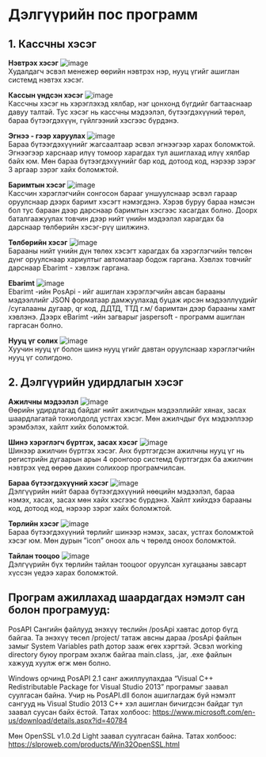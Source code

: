 # Дэлгүүрийн пос программ

## 1. Кассчны хэсэг

**Нэвтрэх хэсэг**
![image](https://user-images.githubusercontent.com/47672783/79009878-32bede80-7b93-11ea-8684-0541824ba03a.PNG) </br>
Худалдагч эсвэл менежер өөрийн нэвтрэх нэр, нууц үгийг ашиглан системд нэвтэх хэсэг.

**Кассын үндсэн хэсэг**
![image](https://user-images.githubusercontent.com/47672783/79010177-022b7480-7b94-11ea-9b8a-13fec624fa4f.PNG) </br>
Кассчны хэсэг нь хэрэглэхэд хялбар, нэг цонхонд бүгдийг багтааснаар давуу талтай. Тус
хэсэг нь кассчны мэдээлэл, бүтээгдэхүүний төрөл, бараа бүтээгдэхүүн, гүйлгээний хэсгээс бүрдэнэ.

**Эгнээ - гээр харуулах**
![image](https://user-images.githubusercontent.com/47672783/79010016-8d583a80-7b93-11ea-959d-9eb6ac67157e.PNG) </br>
Бараа бүтээгдэхүүнийг жагсаалтаар эсвэл эгнээгээр харах боломжтой. Эгнээгээр харснаар
илүү томоор харагдах тул ашиглахад илүү хялбар байх юм. Мөн бараа бүтээгдэхүүнийг бар
код, дотоод код, нэрээр зэрэг 3 аргаар зэрэг хайх боломжтой.

**Баримтын хэсэг**
![image](https://user-images.githubusercontent.com/47672783/79010228-1d967f80-7b94-11ea-829d-97d648e4984b.PNG) </br>
Кассчин хэрэглэгчийн сонгосон барааг уншуулснаар эсвэл гараар оруулснаар дээрх баримт
хэсэгт нэмэгдэнэ. Хэрэв буруу бараа нэмсэн бол тус бараан дээр дарснаар баримтын
хэсгээс хасагдах болно. Доорх баталгаажуулах товчин дээр нийт үнийн мэдээлэл харагдах
ба дарснаар төлбөрийн хэсэг-рүү шилжинэ.

**Төлбөрийн хэсэг**
![image](https://user-images.githubusercontent.com/47672783/79010251-2edf8c00-7b94-11ea-9262-1b4fd6c78baa.PNG) </br>
Барааны нийт үнийн дүн төлөх хэсэгт харагдах ба хэрэглэгчийн төлсөн дүнг оруулснаар
хариултыг автоматаар бодож гаргана. Хэвлэх товчийг дарснаар Ebarimt - хэвлэж гаргана.

**Ebarimt**
![image](https://user-images.githubusercontent.com/47672783/79010306-49b20080-7b94-11ea-891b-df8ae86b0893.jpg) </br>
Ebarimt -ийн PosApi - ийг ашиглан хэрэглэгчийн авсан барааны мэдээллийг JSON
форматаар дамжуулахад буцаж ирсэн мэдээллүүдийг /сугалааны дугаар, qr код, ДДТД, ТТД
г.м/ баримтан дээр барааны хамт хэвлэнэ. Дээрх eBarimt -ийн загварыг jaspersoft - программ
ашиглан гаргасан болно.

**Нууц үг солих**
![image](https://user-images.githubusercontent.com/47672783/79010369-64847500-7b94-11ea-9590-f31abae79e02.PNG) </br>
Хуучин нууц үг болон шинэ нууц үгийг давтан оруулснаар хэрэглэгчийн нууц үг солигдоно.

## 2. Дэлгүүрийн удирдлагын хэсэг

**Ажилчны мэдээлэл**
![image](https://user-images.githubusercontent.com/47672783/79010510-b0cfb500-7b94-11ea-9776-f833591e3d99.PNG) </br>
Өөрийн удирдлагад байдаг нийт ажилчдын мэдээллиййг хянах, засах шаардлагатай
тохиолдолд устгах хэсэг. Мөн ажилчдыг бүх мэдээллээр эрэмбэлэх, хайлт хийх боломжтой.

**Шинэ хэрэглэгч бүртгэх, засах хэсэг**
![image](https://user-images.githubusercontent.com/47672783/79010676-07d58a00-7b95-11ea-9c34-131e010548c9.PNG) </br>
Шинээр ажилчин бүртгэх хэсэг. Анх бүртгэгдсэн ажилчны нууц үг нь регистрийн дугаарын
арын 4 оронгоор системд бүртгэгдэх ба ажилчин нэвтрэх үед өөрөө дахин солихоор
програмчилсан.

**Бараа бүтээгдэхүүний хэсэг**
![image](https://user-images.githubusercontent.com/47672783/79010710-1754d300-7b95-11ea-86aa-071a090dbd26.PNG) </br>
Дэлгүүрийн нийт бараа бүтээгдэхүүний нөөцийн мэдээлэл, бараа нэмэх, хасах, засах мөн
хайх хэсгээс бүрдэнэ. Хайлт хийхдээ барааны код, дотоод код, нэрээр зэрэг хайх
боломжтой.

**Төрлийн хэсэг**
![image](https://user-images.githubusercontent.com/47672783/79010758-2e93c080-7b95-11ea-8422-a95a8541e3d6.PNG) </br>
Бараа бүтээгдэхүүний төрлийг шинээр нэмэх, засах, устгах боломжтой хэсэг юм. Мөн
дурын ”icon” оноох аль ч төрөлд оноох боломжтой.

**Тайлан тооцоо**
![image](https://user-images.githubusercontent.com/47672783/79010804-466b4480-7b95-11ea-8806-51e3dce62772.PNG) </br>
Дэлгүүрийн бүх төрлийн тайлан тооцоог оруулсан хугацааны завсарт хүссэн үедээ харах
боломжтой.

## Програм ажиллахад шаардагдах нэмэлт сан болон програмууд: </br>
PosAPI Сангийн файлууд энэхүү төслийн /posApi хавтас дотор бүгд байгаа. Та энэхүү төсөл /project/ татаж авсны дараа /posApi файлын замыг System Variables path дотор зааж өгөх хэргтэй. Эсвэл working directory буюу програм эхэлж байгаа main.class, .jar, .exe файлын хажууд хуулж өгж мөн болно.

Windows орчинд PosAPI 2.1 санг ажиллуулахдаа “Visual C++ Redistributable Package for Visual Studio 2013” програмыг заавал суулгасан байна. Учир нь PosAPI.dll болон ашиглагдаж буй нэмэлт сангууд нь Visual Studio 2013 C++ хэл ашиглан бичигдсэн байдаг тул заавал суусан байх ёстой.
Татах холбоос: https://www.microsoft.com/en-us/download/details.aspx?id=40784

Мөн OpenSSL v1.0.2d Light заавал суулгасан байна.
Татах холбоос: https://slproweb.com/products/Win32OpenSSL.html

